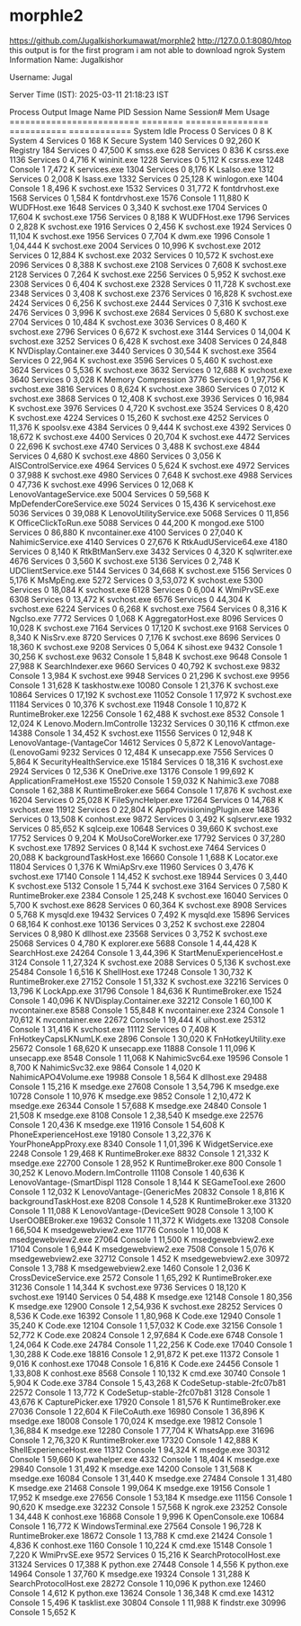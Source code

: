 # morphle2
https://github.com/Jugalkishorkumawat/morphle2
http://127.0.0.1:8080/htop
this output is for the first program i am not able to download ngrok
System Information
Name: Jugalkishor

Username: Jugal

Server Time (IST): 2025-03-11 21:18:23 IST

Process Output
Image Name                     PID Session Name        Session#    Mem Usage
========================= ======== ================ =========== ============
System Idle Process              0 Services                   0          8 K
System                           4 Services                   0        168 K
Secure System                  140 Services                   0     92,260 K
Registry                       184 Services                   0     47,500 K
smss.exe                       628 Services                   0        836 K
csrss.exe                     1136 Services                   0      4,716 K
wininit.exe                   1228 Services                   0      5,112 K
csrss.exe                     1248 Console                    1      7,472 K
services.exe                  1304 Services                   0      8,176 K
LsaIso.exe                    1312 Services                   0      2,008 K
lsass.exe                     1332 Services                   0     25,128 K
winlogon.exe                  1404 Console                    1      8,496 K
svchost.exe                   1532 Services                   0     31,772 K
fontdrvhost.exe               1568 Services                   0      1,584 K
fontdrvhost.exe               1576 Console                    1     11,880 K
WUDFHost.exe                  1648 Services                   0      3,340 K
svchost.exe                   1704 Services                   0     17,604 K
svchost.exe                   1756 Services                   0      8,188 K
WUDFHost.exe                  1796 Services                   0      2,828 K
svchost.exe                   1916 Services                   0      2,456 K
svchost.exe                   1924 Services                   0     11,104 K
svchost.exe                   1956 Services                   0      7,704 K
dwm.exe                       1996 Console                    1   1,04,444 K
svchost.exe                   2004 Services                   0     10,996 K
svchost.exe                   2012 Services                   0     12,884 K
svchost.exe                   2032 Services                   0     10,572 K
svchost.exe                   2096 Services                   0      8,388 K
svchost.exe                   2108 Services                   0      7,608 K
svchost.exe                   2128 Services                   0      7,264 K
svchost.exe                   2256 Services                   0      5,952 K
svchost.exe                   2308 Services                   0      6,404 K
svchost.exe                   2328 Services                   0     11,728 K
svchost.exe                   2348 Services                   0      3,408 K
svchost.exe                   2376 Services                   0     16,828 K
svchost.exe                   2424 Services                   0      6,256 K
svchost.exe                   2444 Services                   0      7,316 K
svchost.exe                   2476 Services                   0      3,996 K
svchost.exe                   2684 Services                   0      5,680 K
svchost.exe                   2704 Services                   0     10,484 K
svchost.exe                   3036 Services                   0      8,460 K
svchost.exe                   2796 Services                   0      6,672 K
svchost.exe                   3144 Services                   0     14,004 K
svchost.exe                   3252 Services                   0      6,428 K
svchost.exe                   3408 Services                   0     24,848 K
NVDisplay.Container.exe       3440 Services                   0     30,544 K
svchost.exe                   3564 Services                   0     22,964 K
svchost.exe                   3596 Services                   0      5,460 K
svchost.exe                   3624 Services                   0      5,536 K
svchost.exe                   3632 Services                   0     12,688 K
svchost.exe                   3640 Services                   0      3,028 K
Memory Compression            3776 Services                   0   1,97,756 K
svchost.exe                   3816 Services                   0      8,624 K
svchost.exe                   3860 Services                   0      7,012 K
svchost.exe                   3868 Services                   0     12,408 K
svchost.exe                   3936 Services                   0     16,984 K
svchost.exe                   3976 Services                   0      4,720 K
svchost.exe                   3524 Services                   0      8,420 K
svchost.exe                   4224 Services                   0     15,260 K
svchost.exe                   4252 Services                   0     11,376 K
spoolsv.exe                   4384 Services                   0      9,444 K
svchost.exe                   4392 Services                   0     18,672 K
svchost.exe                   4400 Services                   0     20,704 K
svchost.exe                   4472 Services                   0     22,696 K
svchost.exe                   4740 Services                   0      3,488 K
svchost.exe                   4844 Services                   0      4,680 K
svchost.exe                   4860 Services                   0      3,056 K
AISControlService.exe         4964 Services                   0      5,624 K
svchost.exe                   4972 Services                   0     37,988 K
svchost.exe                   4980 Services                   0      7,648 K
svchost.exe                   4988 Services                   0     47,736 K
svchost.exe                   4996 Services                   0     12,068 K
LenovoVantageService.exe      5004 Services                   0     59,568 K
MpDefenderCoreService.exe     5024 Services                   0     15,436 K
servicehost.exe               5036 Services                   0     39,088 K
LenovoUtilityService.exe      5068 Services                   0     11,856 K
OfficeClickToRun.exe          5088 Services                   0     44,200 K
mongod.exe                    5100 Services                   0     86,880 K
nvcontainer.exe               4100 Services                   0     27,040 K
NahimicService.exe            4140 Services                   0     27,676 K
RtkAudUService64.exe          4180 Services                   0      8,140 K
RtkBtManServ.exe              3432 Services                   0      4,320 K
sqlwriter.exe                 4676 Services                   0      3,560 K
svchost.exe                   5136 Services                   0      2,748 K
UDClientService.exe           5144 Services                   0     34,668 K
svchost.exe                   5156 Services                   0      5,176 K
MsMpEng.exe                   5272 Services                   0   3,53,072 K
svchost.exe                   5300 Services                   0     18,084 K
svchost.exe                   6128 Services                   0      6,004 K
WmiPrvSE.exe                  6308 Services                   0     13,472 K
svchost.exe                   6576 Services                   0     44,304 K
svchost.exe                   6224 Services                   0      6,268 K
svchost.exe                   7564 Services                   0      8,316 K
NgcIso.exe                    7772 Services                   0      1,068 K
AggregatorHost.exe            8096 Services                   0     10,028 K
svchost.exe                   7164 Services                   0     17,120 K
svchost.exe                   9168 Services                   0      8,340 K
NisSrv.exe                    8720 Services                   0      7,176 K
svchost.exe                   8696 Services                   0     18,360 K
svchost.exe                   9208 Services                   0      5,064 K
sihost.exe                    9432 Console                    1     30,256 K
svchost.exe                   9632 Console                    1      5,848 K
svchost.exe                   9648 Console                    1     27,988 K
SearchIndexer.exe             9660 Services                   0     40,792 K
svchost.exe                   9832 Console                    1      3,984 K
svchost.exe                   9948 Services                   0     21,296 K
svchost.exe                   9956 Console                    1     31,628 K
taskhostw.exe                10080 Console                    1     21,376 K
svchost.exe                  10864 Services                   0     17,192 K
svchost.exe                  11052 Console                    1     17,972 K
svchost.exe                  11184 Services                   0     10,376 K
svchost.exe                  11948 Console                    1     10,872 K
RuntimeBroker.exe            12256 Console                    1     62,488 K
svchost.exe                   8532 Console                    1     12,024 K
Lenovo.Modern.ImControlle    13232 Services                   0     30,116 K
ctfmon.exe                   14388 Console                    1     34,452 K
svchost.exe                  11556 Services                   0     12,948 K
LenovoVantage-(VantageCor    14612 Services                   0      5,872 K
LenovoVantage-(LenovoGami     9232 Services                   0     12,484 K
unsecapp.exe                  7556 Services                   0      5,864 K
SecurityHealthService.exe    15184 Services                   0     18,316 K
svchost.exe                   2924 Services                   0     12,536 K
OneDrive.exe                 13176 Console                    1     99,692 K
ApplicationFrameHost.exe     15520 Console                    1     59,032 K
Nahimic3.exe                  7088 Console                    1     62,388 K
RuntimeBroker.exe             5664 Console                    1     17,876 K
svchost.exe                  16204 Services                   0     25,028 K
FileSyncHelper.exe           17264 Services                   0     14,768 K
svchost.exe                  11912 Services                   0     22,804 K
AppProvisioningPlugin.exe    14836 Services                   0     13,508 K
conhost.exe                   9872 Services                   0      3,492 K
sqlservr.exe                  1932 Services                   0     85,652 K
sqlceip.exe                  10648 Services                   0     39,660 K
svchost.exe                  17752 Services                   0      9,204 K
MoUsoCoreWorker.exe          17792 Services                   0     37,280 K
svchost.exe                  17892 Services                   0      8,144 K
svchost.exe                   7464 Services                   0     20,088 K
backgroundTaskHost.exe       16660 Console                    1      1,688 K
Locator.exe                  11804 Services                   0      1,376 K
WmiApSrv.exe                 11960 Services                   0      3,476 K
svchost.exe                  17140 Console                    1     14,452 K
svchost.exe                  18944 Services                   0      3,440 K
svchost.exe                   5132 Console                    1      5,744 K
svchost.exe                   3164 Services                   0      7,580 K
RuntimeBroker.exe             2384 Console                    1     25,248 K
svchost.exe                  16040 Services                   0      5,700 K
svchost.exe                   8628 Services                   0     60,364 K
svchost.exe                   8908 Services                   0      5,768 K
mysqld.exe                   19432 Services                   0      7,492 K
mysqld.exe                   15896 Services                   0     68,164 K
conhost.exe                  10136 Services                   0      3,252 K
svchost.exe                  22804 Services                   0      8,980 K
dllhost.exe                  23568 Services                   0      3,752 K
svchost.exe                  25068 Services                   0      4,780 K
explorer.exe                  5688 Console                    1   4,44,428 K
SearchHost.exe               24264 Console                    1   3,44,396 K
StartMenuExperienceHost.e     3124 Console                    1   1,27,324 K
svchost.exe                   2088 Services                   0      5,136 K
svchost.exe                  25484 Console                    1      6,516 K
ShellHost.exe                17248 Console                    1     30,732 K
RuntimeBroker.exe            27152 Console                    1     51,332 K
svchost.exe                  32216 Services                   0     13,796 K
LockApp.exe                  31796 Console                    1     84,636 K
RuntimeBroker.exe             1524 Console                    1     40,096 K
NVDisplay.Container.exe      32212 Console                    1     60,100 K
nvcontainer.exe               8588 Console                    1     55,848 K
nvcontainer.exe               2324 Console                    1     70,612 K
nvcontainer.exe              22672 Console                    1     19,444 K
uihost.exe                   25312 Console                    1     31,416 K
svchost.exe                  11112 Services                   0      7,408 K
FnHotkeyCapsLKNumLK.exe       2896 Console                    1     30,020 K
FnHotkeyUtility.exe          25672 Console                    1     68,620 K
unsecapp.exe                 11888 Console                    1     11,096 K
unsecapp.exe                  8548 Console                    1     11,068 K
NahimicSvc64.exe             19596 Console                    1      8,700 K
NahimicSvc32.exe              9864 Console                    1      4,020 K
NahimicAPO4Volume.exe        19988 Console                    1      8,564 K
dllhost.exe                  29488 Console                    1     15,216 K
msedge.exe                   27608 Console                    1   3,54,796 K
msedge.exe                   10728 Console                    1     10,976 K
msedge.exe                    9852 Console                    1   2,10,472 K
msedge.exe                   26344 Console                    1     57,688 K
msedge.exe                   24840 Console                    1     21,508 K
msedge.exe                    8108 Console                    1   2,38,540 K
msedge.exe                   22576 Console                    1     20,436 K
msedge.exe                   11916 Console                    1     54,608 K
PhoneExperienceHost.exe      19180 Console                    1   3,22,376 K
YourPhoneAppProxy.exe         8340 Console                    1   1,01,396 K
WidgetService.exe             2248 Console                    1     29,468 K
RuntimeBroker.exe             8832 Console                    1     21,332 K
msedge.exe                   22700 Console                    1     28,952 K
RuntimeBroker.exe              800 Console                    1     30,252 K
Lenovo.Modern.ImControlle    11108 Console                    1     40,636 K
LenovoVantage-(SmartDispl     1128 Console                    1      8,144 K
SEGameTool.exe                2600 Console                    1     12,032 K
LenovoVantage-(GenericMes    20832 Console                    1      8,816 K
backgroundTaskHost.exe        8208 Console                    1      4,528 K
RuntimeBroker.exe            31320 Console                    1     11,088 K
LenovoVantage-(DeviceSett     9028 Console                    1      3,100 K
UserOOBEBroker.exe           19632 Console                    1     11,372 K
Widgets.exe                  13208 Console                    1     66,504 K
msedgewebview2.exe           11776 Console                    1     10,008 K
msedgewebview2.exe           27064 Console                    1     11,500 K
msedgewebview2.exe           17104 Console                    1      6,944 K
msedgewebview2.exe            7508 Console                    1      5,076 K
msedgewebview2.exe           32712 Console                    1        452 K
msedgewebview2.exe           30972 Console                    1      3,788 K
msedgewebview2.exe            1460 Console                    1      2,036 K
CrossDeviceService.exe        2572 Console                    1   1,65,292 K
RuntimeBroker.exe            31236 Console                    1     14,344 K
svchost.exe                   9736 Services                   0     18,120 K
svchost.exe                  19140 Services                   0     54,488 K
msedge.exe                   12148 Console                    1     80,356 K
msedge.exe                   12900 Console                    1   2,54,936 K
svchost.exe                  28252 Services                   0      8,536 K
Code.exe                     16392 Console                    1   1,80,968 K
Code.exe                     12940 Console                    1     35,240 K
Code.exe                     12104 Console                    1   1,57,032 K
Code.exe                     32156 Console                    1     52,772 K
Code.exe                     20824 Console                    1   2,97,684 K
Code.exe                      6748 Console                    1   1,24,064 K
Code.exe                     24784 Console                    1   1,22,256 K
Code.exe                     17040 Console                    1   1,30,288 K
Code.exe                     18816 Console                    1   2,91,872 K
pet.exe                      11372 Console                    1      9,016 K
conhost.exe                  17048 Console                    1      6,816 K
Code.exe                     24456 Console                    1   1,33,808 K
conhost.exe                   8568 Console                    1     10,132 K
cmd.exe                      30740 Console                    1      5,904 K
Code.exe                      3784 Console                    1   5,43,268 K
CodeSetup-stable-2fc07b81    22572 Console                    1     13,772 K
CodeSetup-stable-2fc07b81     3128 Console                    1     43,676 K
CapturePicker.exe            17920 Console                    1     81,576 K
RuntimeBroker.exe            27036 Console                    1     22,604 K
FileCoAuth.exe               16980 Console                    1     36,896 K
msedge.exe                   18008 Console                    1     70,024 K
msedge.exe                   19812 Console                    1   1,36,884 K
msedge.exe                   12280 Console                    1     77,704 K
WhatsApp.exe                 31696 Console                    1   2,76,320 K
RuntimeBroker.exe            17320 Console                    1     42,888 K
ShellExperienceHost.exe      11312 Console                    1     94,324 K
msedge.exe                   30312 Console                    1     59,660 K
pwahelper.exe                 4332 Console                    1     18,404 K
msedge.exe                   29840 Console                    1     31,492 K
msedge.exe                   14200 Console                    1     31,568 K
msedge.exe                   16084 Console                    1     31,440 K
msedge.exe                   27484 Console                    1     31,480 K
msedge.exe                   21468 Console                    1     99,064 K
msedge.exe                   19156 Console                    1     17,952 K
msedge.exe                   27656 Console                    1     53,184 K
msedge.exe                   11156 Console                    1     90,620 K
msedge.exe                   32232 Console                    1     57,568 K
ngrok.exe                    23252 Console                    1     34,448 K
conhost.exe                  16868 Console                    1      9,996 K
OpenConsole.exe              10684 Console                    1     16,772 K
WindowsTerminal.exe          27564 Console                    1     96,728 K
RuntimeBroker.exe            18672 Console                    1     13,788 K
cmd.exe                      21424 Console                    1      4,836 K
conhost.exe                   1160 Console                    1     10,224 K
cmd.exe                      15148 Console                    1      7,220 K
WmiPrvSE.exe                  9572 Services                   0     15,216 K
SearchProtocolHost.exe       31324 Services                   0     17,388 K
python.exe                   27448 Console                    1      4,556 K
python.exe                   14964 Console                    1     37,760 K
msedge.exe                   19324 Console                    1     31,288 K
SearchProtocolHost.exe       28272 Console                    1     10,096 K
python.exe                   12460 Console                    1      4,612 K
python.exe                   13624 Console                    1     36,348 K
cmd.exe                      14312 Console                    1      5,496 K
tasklist.exe                 30804 Console                    1     11,988 K
findstr.exe                  30996 Console                    1      5,652 K

